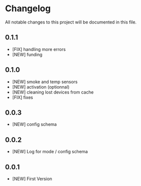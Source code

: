 # Changelog

All notable changes to this project will be documented in this file.

## 0.1.1

- [FIX] handling more errors
- [NEW] funding

## 0.1.0

- [NEW] smoke and temp sensors
- [NEW] activation (optionnal)
- [NEW] cleaning lost devices from cache
- [FIX] fixes

## 0.0.3

- [NEW] config schema

## 0.0.2

- [NEW] Log for mode / config schema

## 0.0.1

- [NEW] First Version

